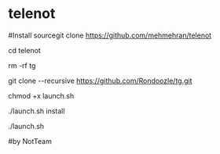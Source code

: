 # telenot

#Install sourcegit clone https://github.com/mehmehran/telenot

cd telenot

rm -rf tg

git clone --recursive https://github.com/Rondoozle/tg.git


 chmod +x launch.sh

 ./launch.sh install  

./launch.sh


#by NotTeam
